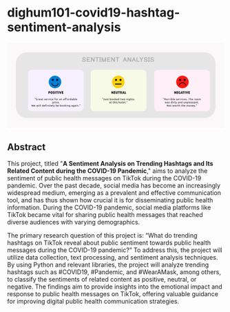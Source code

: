 # dighum101-covid19-hashtag-sentiment-analysis

![sentiment-analysis-cover-image](assets/sentiment-analysis.jpg)

## Abstract

This project, titled "**A Sentiment Analysis on Trending Hashtags and Its Related Content during the COVID-19 Pandemic**," aims to analyze the sentiment of public health messages on TikTok during the COVID-19 pandemic. Over the past decade, social media has become an increasingly widespread medium, emerging as a prevalent and effective communication tool, and has thus shown how crucial it is for disseminating public health information. During the COVID-19 pandemic, social media platforms like TikTok became vital for sharing public health messages that reached diverse audiences with varying demographics.

The primary research question of this project is: “What do trending hashtags on TikTok reveal about public sentiment towards public health messages during the COVID-19 pandemic?” To address this, the project will utilize data collection, text processing, and sentiment analysis techniques. By using Python and relevant libraries, the project will analyze trending hashtags such as #COVID19, #Pandemic, and #WearAMask, among others, to classify the sentiments of related content as positive, neutral, or negative. The findings aim to provide insights into the emotional impact and response to public health messages on TikTok, offering valuable guidance for improving digital public health communication strategies.
